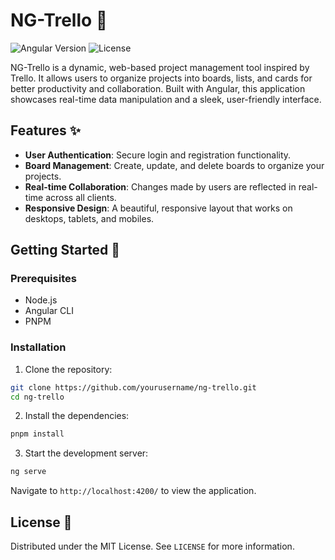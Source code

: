 # NG-Trello 🚀

![Angular Version](https://img.shields.io/badge/angular-18.0.5-blue.svg)
![License](https://img.shields.io/badge/license-MIT-green.svg)

NG-Trello is a dynamic, web-based project management tool inspired by Trello. It allows users to organize projects into boards, lists, and cards for better productivity and collaboration. Built with Angular, this application showcases real-time data manipulation and a sleek, user-friendly interface.

## Features ✨

- **User Authentication**: Secure login and registration functionality.
- **Board Management**: Create, update, and delete boards to organize your projects.
- **Real-time Collaboration**: Changes made by users are reflected in real-time across all clients.
- **Responsive Design**: A beautiful, responsive layout that works on desktops, tablets, and mobiles.

## Getting Started 🚀

### Prerequisites

- Node.js
- Angular CLI
- PNPM

### Installation

1. Clone the repository:

```sh
git clone https://github.com/yourusername/ng-trello.git
cd ng-trello
```

2. Install the dependencies:

```sh
pnpm install
```

3. Start the development server:

```sh
ng serve
```

Navigate to `http://localhost:4200/` to view the application.

## License 📝

Distributed under the MIT License. See `LICENSE` for more information.
